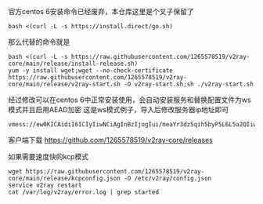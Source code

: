 官方centos 6安装命令已经废弃，本仓库这里是个叉子保留了
```
bash <(curl -L -s https://install.direct/go.sh)
```
那么代替的命令就是
```
bash <(curl -L -s https://raw.githubusercontent.com/1265578519/v2ray-core/main/release/install-release.sh)
yum -y install wget;wget --no-check-certificate https://raw.githubusercontent.com/1265578519/v2ray-core/main/release/v2ray-start.sh -O v2ray-start.sh;sh ./v2ray-start.sh
```
经过修改可以在centos 6中正常安装使用，会自动安装服务和替换配置文件为ws模式并且启用AEAD加密
这是ws模式例子，导入后修改服务器ip地址即可
```
vmess://ew0KICAidiI6ICIyIiwNCiAgInBzIjogIui/meaYr3dz5qih5byP5L6L5a2QIiwNCiAgImFkZCI6ICIxMTkuMjguNi4zMyIsDQogICJwb3J0IjogIjg4ODAiLA0KICAiaWQiOiAiZGE1YzViMmQtMDZjYS00MzYzLTliNGQtM2E5ZTIzY2UyOTFkIiwNCiAgImFpZCI6ICIwIiwNCiAgIm5ldCI6ICJ3cyIsDQogICJ0eXBlIjogIm5vbmUiLA0KICAiaG9zdCI6ICIiLA0KICAicGF0aCI6ICIvIiwNCiAgInRscyI6ICIiDQp9
```
客户端下载
https://github.com/1265578519/v2ray-core/releases

如果需要速度快的kcp模式
```
wget https://raw.githubusercontent.com/1265578519/v2ray-core/main/release/kcpconfig.json -O /etc/v2ray/config.json
service v2ray restart
cat /var/log/v2ray/error.log | grep started
```

